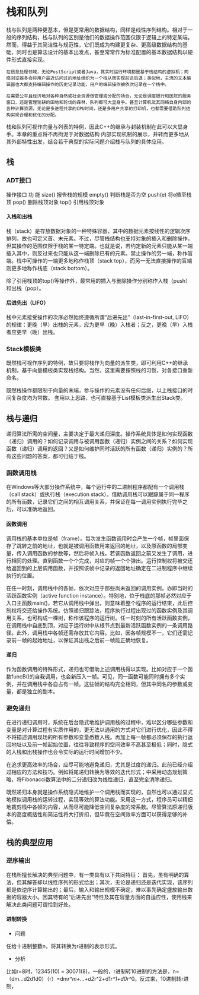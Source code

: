 # 栈和队列

栈与队列是两种更基本，但是更常用的数据结构，同样是线性序列结构。相对于一般的序列结构，栈与队列的区别是他们的数据操作范围仅限于逻辑上的特定某端。然而，得益于其简洁性与规范性，它们既成为构建更复杂、更高级数据结构的基础，同时也是算法设计的基本出发点，甚至常常作为标准配置的基本数据结构以硬件形式直接实现。

    在信息处理领域，无论PostScript或者Java，其实时运行环境都是基于栈结构的虚拟机；网络浏览器多会将用户最近访问过的地址组织为一个栈从而实现前进后退；类似地，主流的文本编辑器也大都支持编辑操作的历史记录功能，用户的编辑操作被依次记录在一个栈中。

    在需要公平且经济地对各种自然或社会资源做管理或分配的场合，无论是调度银行和医院的服务窗口，还是管理轮耕的田地和轮伐的森林，队列都可大显身手。甚至计算机及其网络自身内部的各种计算资源，无论是多进程共享的CPU时间，还是多用户共享的打印机，也都需要借助队列结构实现合理和优化的分配。

栈和队列可视作向量与列表的特例，因此C++的继承与封装机制在此可以大显身手。本章的重点将不再拘泥于对数据结构
内部实现机制的展示，并转而更多地从其外部特性出发，结合若干典型的实际问题介绍栈与队列的具体应用。

## 栈

### ADT接口

操作接口       功 能
size()      报告栈的规模
empty()     判断栈是否为空
push(e)     将e插至栈顶
pop()       删除栈顶对象
top()       引用栈顶对象

#### 入栈和出栈

栈（stack）是存放数据对象的一种特殊容器，其中的数据元素按线性的逻辑次序排列，故也可定义首、末元素。不过，尽管栈结构也支持对象的插入和删除操作，但其操作的范围仅限于栈的某一特定端。也就是说，若约定新的元素只能从某一端插入其中，则反过来也只能从这一端删除已有的元素。禁止操作的另一端，称作盲端。栈中可操作的一端更多地称作栈顶（stack top），而另一无法直接操作的盲端则更多地称作栈底（stack bottom）。

除了引用栈顶的top()等操作外，最常用的插入与删除操作分别称作入栈（push）和出栈（pop）。

#### 后进先出（LIFO）

栈中元素接受操作的次序必然始终遵循所谓“后进先出”（last-in-first-out, LIFO）的规律：更晚（早）出栈的元素，应为更早（晚）入栈者；反之，更晚（早）入栈者应更早（晚）出栈。

### Stack模板类

既然栈可视作序列的特例，故只要将栈作为向量的派生类，即可利用C++的继承机制，基于向量模板类实现栈结构。当然，这里需要按照栈的习惯，对各接口重新命名。

既然栈操作都限制于向量的末端，参与操作的元素没有任何后继，以上栈接口的时间复杂度均为常数。
套用以上思路，也可直接基于List模板类派生出Stack类。

## 栈与递归

递归算法所需的空间量，主要决定于最大递归深度。操作系统具体是如何实现函数（递归）调用的？如何记录调用与被调用函数（递归）实例之间的关系？如何实现函数（递归）调用的返回？又是如何维护同时活跃的所有函数（递归）实例的？所有这些问题的答案，都可归结于栈。

### 函数调用栈

在Windows等大部分操作系统中，每个运行中的二进制程序都配有一个调用栈（call stack）或执行栈（execution stack）。借助调用栈可以跟踪属于同一程序的所有函数，记录它们之间的相互调用关系，并保证在每一调用实例执行完毕之后，可以准确地返回。

#### 函数调用

调用栈的基本单位是帧（frame）。每次发生函数调用时会产生一个帧，帧里面保存了跳转之前的地址，也就是被调用函数用来返回的地址，以及原函数的局部变量，传入调用函数的参数等，然后将帧入栈。若该函数返回之前又发生了调用，进行相同的处理。直到函数一个个完成，对应的帧一个个弹出。运行控制权将被交还给返回到的上层调用函数，并按照该帧中记录的返回地址确定在二进制程序中继续执行的位置。

在任一时刻，调用栈中的各帧，依次对应于那些尚未返回的调用实例，亦即当时的活跃函数实例（active function instance）。特别地，位于栈底的那帧必然对应于入口主函数main()，若它从调用栈中弹出，则意味着整个程序的运行结束，此后控制权将交还给操作系统。仿照递归跟踪法，程序执行过程出现过的函数实例及其调用关系，也可构成一棵树，称作该程序的运行树。任一时刻的所有活跃函数实例，在调用栈中自底到顶，对应于运行树中从根节点到最新活跃函数实例的一条调用路径。此外，调用栈中各帧还需存放其它内容。比如，因各帧规模不一，它们还需记录前一帧的起始地址，以保证其出栈之后前一帧能正确地恢复。

#### 递归

作为函数调用的特殊形式，递归也可借助上述调用栈得以实现。比如对应于一个函数funcB()的自我调用，也会新压入一帧。可见，同一函数可能同时拥有多个实例，并在调用栈中各自占有一帧。这些帧的结构完全相同，但其中同名的参数或变量，都是独立的副本。

### 避免递归

在进行递归调用时，系统在后台隐式地维护调用栈的过程中，难以区分哪些参数和变量是对计算过程有实质作用的，更无法以通用的方式对它们进行优化，因此不得不将描述调用现场的所有参数和变量悉数入栈。再加上每一帧都必须保存的执行返回地址以及前一帧起始位置，往往导致程序的空间效率不高甚至极低；同时，隐式的入栈和出栈操作也会令实际的运行时间增加不少。

在追求更高效率的场合，应尽可能地避免递归，尤其是过度的递归。此前已经介绍过相应的方法和技巧。例如将尾递归转换为等效的迭代形式；中采用动态规划策略，将Fibonacci数算法中的二分递归改为线性递归，直至完全消除递归。

既然递归本身就是操作系统隐式地维护一个调用栈而实现的，自然也可以通过显式地模拟调用栈的运转过程，实现等效的算法功能。采用这一方式，程序员可以精细地裁剪栈中各帧的内容，从而尽可能降低空间复杂度的常系数。尽管算法原递归版本的高度概括性和简洁性将大打折扣，但毕竟在空间效率方面可以获得足够的补偿。

## 栈的典型应用

### 逆序输出

在栈所擅长解决的典型问题中，有一类具有以下共同特征：
首先，虽有明确的算法，但其解答却以线性序列的形式给出；其次，无论是递归还是迭代实现，该序列都是依逆序计算输出的；最后，输入和输出规模不确定，难以事先确定盛放输出数据的容器大小。因其特有的“后进先出”特性及其在容量方面的自适应性，使用栈来解决此类问题可谓恰到好处。

#### 进制转换

- 问题

任给十进制整数n，将其转换为r进制的表示形式。

- 分析

比如r=8时，12345(10) = 30071(8)，一般的，r进制转10进制的方法是，n=（dm…d2d1d0）（r）=dm*r^m+…+d2*r^2+d1*r^1+d0*r^0。反过来，10进制转r进制，
